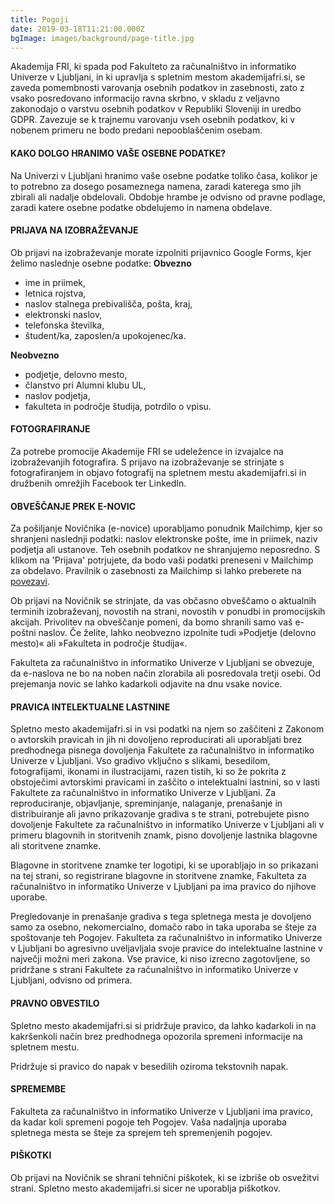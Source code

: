 ```yaml
---
title: Pogoji
date: 2019-03-18T11:21:00.000Z
bgImage: images/background/page-title.jpg
---
```

Akademija FRI, ki spada pod Fakulteto za računalništvo in informatiko Univerze v Ljubljani, in ki upravlja s spletnim mestom akademijafri.si, se zaveda pomembnosti varovanja osebnih podatkov in zasebnosti, zato z vsako posredovano informacijo ravna skrbno, v skladu z veljavno zakonodajo o varstvu osebnih podatkov v Republiki Sloveniji in uredbo GDPR. Zavezuje se k trajnemu varovanju vseh osebnih podatkov, ki v nobenem primeru ne bodo predani nepooblaščenim osebam. 

#### KAKO DOLGO HRANIMO VAŠE OSEBNE PODATKE?

Na Univerzi v Ljubljani hranimo vaše osebne podatke toliko časa, kolikor je to potrebno za dosego posameznega namena, zaradi katerega smo jih zbirali ali nadalje obdelovali. Obdobje hrambe je odvisno od pravne podlage, zaradi katere osebne podatke obdelujemo in namena obdelave. 

#### PRIJAVA NA IZOBRAŽEVANJE

Ob prijavi na izobraževanje morate izpolniti prijavnico Google Forms, kjer želimo naslednje osebne podatke:
**Obvezno**

* ime in priimek,
* letnica rojstva,
* naslov stalnega prebivališča, pošta, kraj,
* elektronski naslov,
* telefonska številka,
* študent/ka, zaposlen/a upokojenec/ka.

**Neobvezno**

* podjetje, delovno mesto,
* članstvo pri Alumni klubu UL,
* naslov podjetja,
* fakulteta in področje študija, potrdilo o vpisu.

#### FOTOGRAFIRANJE

Za potrebe promocije Akademije FRI se udeležence in izvajalce na izobraževanjih fotografira. S prijavo na izobraževanje se strinjate s fotografiranjem in objavo fotografij na spletnem mestu akademijafri.si in družbenih omrežjih Facebook ter LinkedIn.

#### OBVEŠČANJE PREK E-NOVIC

Za pošiljanje Novičnika (e-novice) uporabljamo ponudnik Mailchimp, kjer so shranjeni naslednji podatki: naslov elektronske pošte, ime in priimek, naziv podjetja ali ustanove. Teh osebnih podatkov ne shranjujemo neposredno. S klikom na 'Prijava' potrjujete, da bodo vaši podatki preneseni v Mailchimp za obdelavo. Pravilnik o zasebnosti za Mailchimp si lahko preberete na [povezavi](https://mailchimp.com/legal/).

Ob prijavi na Novičnik se strinjate, da vas občasno obveščamo o aktualnih terminih izobraževanj, novostih na strani, novostih v ponudbi in promocijskih akcijah. Privolitev na obveščanje pomeni, da bomo shranili samo vaš e-poštni naslov. Če želite, lahko neobvezno izpolnite tudi »Podjetje (delovno mesto)« ali »Fakulteta in področje študija«. 

Fakulteta za računalništvo in informatiko Univerze v Ljubljani se obvezuje, da e-naslova ne bo na noben način zlorabila ali posredovala tretji osebi. Od prejemanja novic se lahko kadarkoli odjavite na dnu vsake novice.

#### PRAVICA INTELEKTUALNE LASTNINE

Spletno mesto akademijafri.si in vsi podatki na njem so zaščiteni z Zakonom o avtorskih pravicah in jih ni dovoljeno reproducirati ali uporabljati brez predhodnega pisnega dovoljenja Fakultete za računalništvo in informatiko Univerze v Ljubljani. Vso gradivo vključno s slikami, besedilom, fotografijami, ikonami in ilustracijami, razen tistih, ki so že pokrita z obstoječimi avtorskimi pravicami in zaščito o intelektualni lastnini, so v lasti Fakultete za računalništvo in informatiko Univerze v Ljubljani. Za reproduciranje, objavljanje, spreminjanje, nalaganje, prenašanje in distribuiranje ali javno prikazovanje gradiva s te strani, potrebujete pisno dovoljenje Fakultete za računalništvo in informatiko Univerze v Ljubljani ali v primeru blagovnih in storitvenih znamk, pisno dovoljenje lastnika blagovne ali storitvene znamke.

Blagovne in storitvene znamke ter logotipi, ki se uporabljajo in so prikazani na tej strani, so registrirane blagovne in storitvene znamke, Fakulteta za računalništvo in informatiko Univerze v Ljubljani pa ima pravico do njihove uporabe.

Pregledovanje in prenašanje gradiva s tega spletnega mesta je dovoljeno samo za osebno, nekomercialno, domačo rabo in taka uporaba se šteje za spoštovanje teh Pogojev. Fakulteta za računalništvo in informatiko Univerze v Ljubljani bo agresivno uveljavljala svoje pravice do intelektualne lastnine v največji možni meri zakona. Vse pravice, ki niso izrecno zagotovljene, so pridržane s strani Fakultete za računalništvo in informatiko Univerze v Ljubljani, odvisno od primera. 

#### PRAVNO OBVESTILO

Spletno mesto akademijafri.si si pridržuje pravico, da lahko kadarkoli in na kakršenkoli način brez predhodnega opozorila spremeni informacije na spletnem mestu. 

Pridržuje si pravico do napak v besedilih oziroma tekstovnih napak. 

#### SPREMEMBE

Fakulteta za računalništvo in informatiko Univerze v Ljubljani ima pravico, da kadar koli spremeni pogoje teh Pogojev. Vaša nadaljnja uporaba spletnega mesta se šteje za sprejem teh spremenjenih pogojev.

#### PIŠKOTKI

Ob prijavi na Novičnik se shrani tehnični piškotek, ki se izbriše ob osvežitvi strani. Spletno mesto akademijafri.si sicer ne uporablja piškotkov.
